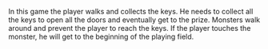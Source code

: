 In this game the player walks and collects the keys. He needs to collect all the keys to open all the doors and eventually get to the prize. Monsters walk around and prevent the player to reach the keys. If the player touches the monster, he will get to the beginning of the playing field.
